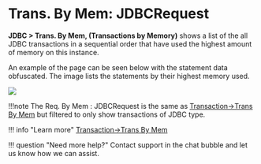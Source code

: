# Trans. By Mem: JDBCRequest
**JDBC &gt; Trans. By Mem, (Transactions by Memory)** shows a list
of the all JDBC transactions in a sequential order that have used the
highest amount of memory on this instance.

An example of the page can be seen below with the statement data
obfuscated. The image lists the statements by their highest memory
used.

![](/attachments/245551259/245551282.png)

!!!note
    The Req. By Mem : JDBCRequest is the same as [Transaction->Trans By Mem](../Transactions/Trans.-By-Mem.md) but filtered to only show transactions of JDBC type.


!!! info "Learn more" 
    [Transaction->Trans By Mem](../Transactions/Trans.-By-Mem.md)

!!! question "Need more help?"
    Contact support in the chat bubble and let us know how we can assist.
